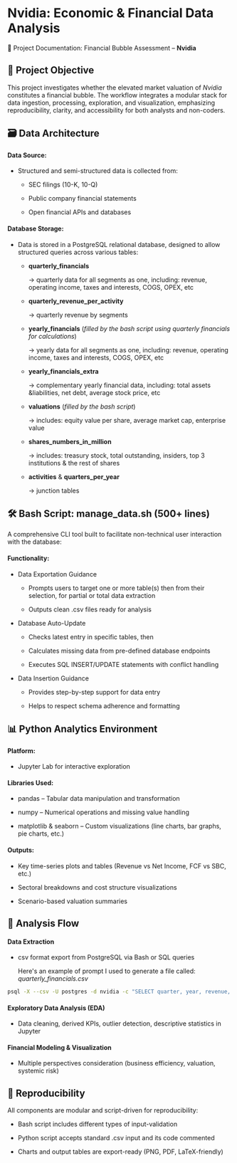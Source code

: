 # Nvidia: Economic & Financial Data Analysis
📘 Project Documentation: Financial Bubble Assessment – **Nvidia**
</br>

## 🧭 Project Objective

  This project investigates whether the elevated market valuation of _Nvidia_ constitutes a financial bubble. The workflow integrates a modular stack for data ingestion, processing, exploration, and visualization, emphasizing reproducibility, clarity, and accessibility for both analysts and non-coders.
</br>

## 🗃️ Data Architecture

#### Data Source:
  - Structured and semi-structured data is collected from:

      - SEC filings (10-K, 10-Q)

      - Public company financial statements

      - Open financial APIs and databases

####  Database Storage:
  - Data is stored in a PostgreSQL relational database, designed to allow structured queries across various tables:

    - **quarterly_financials** 

      → quarterly data for all segments as one, including: revenue, operating income, taxes and interests, COGS, OPEX, etc

    - **quarterly_revenue_per_activity** 

      → quarterly revenue by segments

    - **yearly_financials** (_filled by the bash script using quarterly financials for calculations_)

      → yearly data for all segments as one, including: revenue, operating income, taxes and interests, COGS, OPEX, etc

    - **yearly_financials_extra**

      → complementary yearly financial data, including: total assets &liabilities, net debt, average stock price, etc

    - **valuations** (_filled by the bash script_)

      → includes: equity value per share, average market cap, enterprise value

    - **shares_numbers_in_million**

      → includes: treasury stock, total outstanding, insiders, top 3 institutions & the rest of shares

    - **activities** & **quarters_per_year**

      → junction tables

## 🛠️ Bash Script: **manage_data.sh** (500+ lines)

A comprehensive CLI tool built to facilitate non-technical user interaction with the database:

#### Functionality:

  - Data Exportation Guidance

      - Prompts users to target one or more table(s) then from their selection, for partial or total data extraction 

      - Outputs clean .csv files ready for analysis

  - Database Auto-Update

      - Checks latest entry in specific tables, then 

      - Calculates missing data from pre-defined database endpoints

      - Executes SQL INSERT/UPDATE statements with conflict handling

  - Data Insertion Guidance

      - Provides step-by-step support for data entry

      - Helps to respect schema adherence and formatting

## 📊 Python Analytics Environment

#### Platform: 
  - Jupyter Lab for interactive exploration

#### Libraries Used:

  - pandas – Tabular data manipulation and transformation

  - numpy – Numerical operations and missing value handling

  - matplotlib & seaborn – Custom visualizations (line charts, bar graphs, pie charts, etc.)

#### Outputs:

  - Key time-series plots and tables (Revenue vs Net Income, FCF vs SBC, etc.)

  - Sectoral breakdowns and cost structure visualizations

  - Scenario-based valuation summaries

## 🧪 Analysis Flow

#### Data Extraction
  - csv format export from PostgreSQL via Bash or SQL queries

       Here's an example of prompt I used to generate a file called: _quarterly_financials.csv_

```bash
psql -X --csv -U postgres -d nvidia -c "SELECT quarter, year, revenue, operating_income,net_income, gross_margin_percentage, taxes_and_interests, cost_of_goods_sold, gross_profit, operating_expenses, cogs_opex_difference FROM quarters_per_year INNER JOIN quarterly_financials USING(yq_id);" > quarterly_financials.csv
```
    

#### Exploratory Data Analysis (EDA)
  - Data cleaning, derived KPIs, outlier detection, descriptive statistics in Jupyter

#### Financial Modeling & Visualization
  - Multiple perspectives consideration (business efficiency, valuation, systemic risk)

## 🔁 Reproducibility

All components are modular and script-driven for reproducibility:

  - Bash script includes different types of input-validation

  - Python script accepts standard .csv input and its code commented

  - Charts and output tables are export-ready (PNG, PDF, LaTeX-friendly)